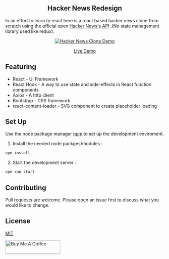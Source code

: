 <h2 align="center">Hacker News Redesign </h2>

In an effort to learn to react here is a react based hacker news clone from scratch using the official open [Hacker News's API](https://github.com/HackerNews/API) .(No state management library used like redux).

<p align="center" margin-bottom="0">
  <a href="https://hackernews-redesign.netlify.com" target="_blank">
    <img alt="Hacker News Clone Demo" width="auto" height="auto" src="https://i.ibb.co/wNMB34y/screely-1563032342931.png">
  </a>
</p>
<p align="center">
  <a href="https://hackernews-redesign.netlify.com">Live Demo</a>
</p>

## Featuring

- React - UI Framework
- React Hook - A way to use state and side-effects in React function components
- Axios - A http client
- Bootstrap - CSS framework
- react-content-loader - SVG component to create placeholder loading

## Set Up

Use the node package manager [npm](https://www.npmjs.com) to set up the development enviroment.

1. Install the needed node packges/modules :

```bash
npm install
```

2. Start the development server :

```bash
npm run start
```

## Contributing

Pull requests are welcome. Please open an issue first to discuss what you would like to change.

## License

[MIT](https://choosealicense.com/licenses/mit/)

<a href="https://www.buymeacoffee.com/UQAePwJt8" target="_blank"><img src="https://www.buymeacoffee.com/assets/img/custom_images/orange_img.png" alt="Buy Me A Coffee" style="height: 41px !important;width: 174px !important;box-shadow: 0px 3px 2px 0px rgba(190, 190, 190, 0.5) !important;-webkit-box-shadow: 0px 3px 2px 0px rgba(190, 190, 190, 0.5) !important;" ></a>
